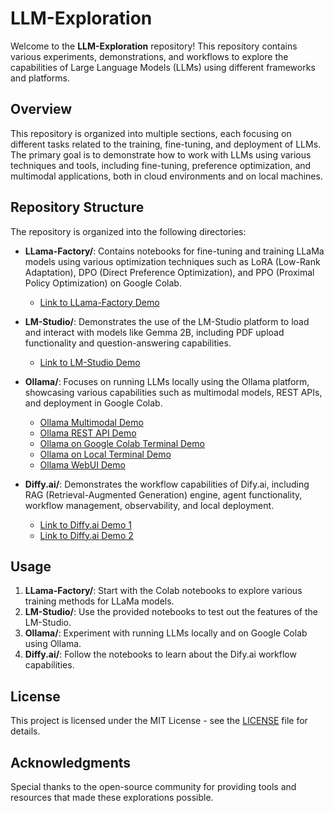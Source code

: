 # LLM-Exploration

Welcome to the **LLM-Exploration** repository! This repository contains various experiments, demonstrations, and workflows to explore the capabilities of Large Language Models (LLMs) using different frameworks and platforms.

## Overview

This repository is organized into multiple sections, each focusing on different tasks related to the training, fine-tuning, and deployment of LLMs. The primary goal is to demonstrate how to work with LLMs using various techniques and tools, including fine-tuning, preference optimization, and multimodal applications, both in cloud environments and on local machines.

## Repository Structure

The repository is organized into the following directories:

- **LLama-Factory/**: Contains notebooks for fine-tuning and training LLaMa models using various optimization techniques such as LoRA (Low-Rank Adaptation), DPO (Direct Preference Optimization), and PPO (Proximal Policy Optimization) on Google Colab.
  - [Link to LLama-Factory Demo](https://drive.google.com/file/d/1UmlaRofZVub6WOo9pDYnQ3Efk9Cze3hk/view?usp=sharing)
  
- **LM-Studio/**: Demonstrates the use of the LM-Studio platform to load and interact with models like Gemma 2B, including PDF upload functionality and question-answering capabilities.
  - [Link to LM-Studio Demo](https://drive.google.com/file/d/1klxKQHxmnZBYQ71Iyu7iHdxEPxdK6Fzu/view?usp=sharing)

- **Ollama/**: Focuses on running LLMs locally using the Ollama platform, showcasing various capabilities such as multimodal models, REST APIs, and deployment in Google Colab.
  - [Ollama Multimodal Demo](https://drive.google.com/file/d/1VXJwBN-snMDvCBNOZkak3vRfOQMQoKFj/view?usp=sharing)
  - [Ollama REST API Demo](https://drive.google.com/file/d/1QaHw4gpGGfq1YRuusKRNGygWgs7EzQUM/view?usp=sharing)
  - [Ollama on Google Colab Terminal Demo](https://drive.google.com/file/d/1QNmBRH7BJ4LUK2gYF7vha8gRZAk7IFFz/view?usp=sharing)
  - [Ollama on Local Terminal Demo](https://drive.google.com/file/d/13oKSGX_irR15Ojlb30rBk3mkf-jLLElZ/view?usp=sharing)
  - [Ollama WebUI Demo](https://drive.google.com/file/d/1BbJSvFPqE4XAAjXZmqJwv1cCeOl6oaje/view?usp=sharing)

- **Diffy.ai/**: Demonstrates the workflow capabilities of Dify.ai, including RAG (Retrieval-Augmented Generation) engine, agent functionality, workflow management, observability, and local deployment.
  - [Link to Diffy.ai Demo 1](https://drive.google.com/file/d/1yR8ifnPKTl0xkfs0Ti-sDOqPDhuoNurm/view?usp=sharing)
  - [Link to Diffy.ai Demo 2](https://drive.google.com/file/d/1AdX1jEAjxcFagpVkw2ojSlePvFzsGg9a/view?usp=sharing)

## Usage

1. **LLama-Factory/**: Start with the Colab notebooks to explore various training methods for LLaMa models.
2. **LM-Studio/**: Use the provided notebooks to test out the features of the LM-Studio.
3. **Ollama/**: Experiment with running LLMs locally and on Google Colab using Ollama.
4. **Diffy.ai/**: Follow the notebooks to learn about the Dify.ai workflow capabilities.


## License

This project is licensed under the MIT License - see the [LICENSE](LICENSE) file for details.

## Acknowledgments

Special thanks to the open-source community for providing tools and resources that made these explorations possible.
